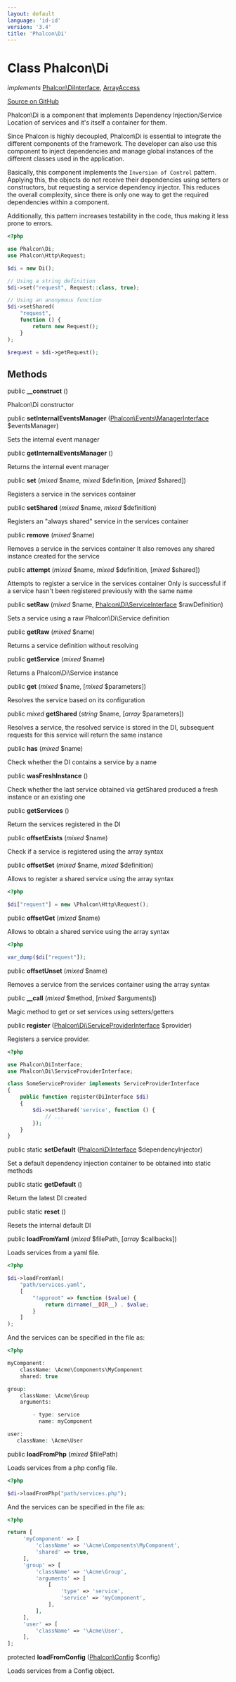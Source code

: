 ```yaml
---
layout: default
language: 'id-id'
version: '3.4'
title: 'Phalcon\Di'
---
```


# Class **Phalcon\Di**

*implements* [Phalcon\DiInterface](/3.4/en/api/Phalcon_DiInterface), [ArrayAccess](http://php.net/manual/en/class.arrayaccess.php)

<a href="https://github.com/phalcon/cphalcon/tree/v3.4.0/phalcon/di.zep" class="btn btn-default btn-sm">Source on GitHub</a>

Phalcon\Di is a component that implements Dependency Injection/Service Location of services and it's itself a container for them.

Since Phalcon is highly decoupled, Phalcon\Di is essential to integrate the different components of the framework. The developer can also use this component to inject dependencies and manage global instances of the different classes used in the application.

Basically, this component implements the `Inversion of Control` pattern. Applying this, the objects do not receive their dependencies using setters or constructors, but requesting a service dependency injector. This reduces the overall complexity, since there is only one way to get the required dependencies within a component.

Additionally, this pattern increases testability in the code, thus making it less prone to errors.

```php
<?php

use Phalcon\Di;
use Phalcon\Http\Request;

$di = new Di();

// Using a string definition
$di->set("request", Request::class, true);

// Using an anonymous function
$di->setShared(
    "request",
    function () {
        return new Request();
    }
);

$request = $di->getRequest();

```

## Methods

public **__construct** ()

Phalcon\Di constructor

public **setInternalEventsManager** ([Phalcon\Events\ManagerInterface](/3.4/en/api/Phalcon_Events_ManagerInterface) $eventsManager)

Sets the internal event manager

public **getInternalEventsManager** ()

Returns the internal event manager

public **set** (*mixed* $name, *mixed* $definition, [*mixed* $shared])

Registers a service in the services container

public **setShared** (*mixed* $name, *mixed* $definition)

Registers an "always shared" service in the services container

public **remove** (*mixed* $name)

Removes a service in the services container It also removes any shared instance created for the service

public **attempt** (*mixed* $name, *mixed* $definition, [*mixed* $shared])

Attempts to register a service in the services container Only is successful if a service hasn't been registered previously with the same name

public **setRaw** (*mixed* $name, [Phalcon\Di\ServiceInterface](/3.4/en/api/Phalcon_Di_ServiceInterface) $rawDefinition)

Sets a service using a raw Phalcon\Di\Service definition

public **getRaw** (*mixed* $name)

Returns a service definition without resolving

public **getService** (*mixed* $name)

Returns a Phalcon\Di\Service instance

public **get** (*mixed* $name, [*mixed* $parameters])

Resolves the service based on its configuration

public *mixed* **getShared** (*string* $name, [*array* $parameters])

Resolves a service, the resolved service is stored in the DI, subsequent requests for this service will return the same instance

public **has** (*mixed* $name)

Check whether the DI contains a service by a name

public **wasFreshInstance** ()

Check whether the last service obtained via getShared produced a fresh instance or an existing one

public **getServices** ()

Return the services registered in the DI

public **offsetExists** (*mixed* $name)

Check if a service is registered using the array syntax

public **offsetSet** (*mixed* $name, *mixed* $definition)

Allows to register a shared service using the array syntax

```php
<?php

$di["request"] = new \Phalcon\Http\Request();

```

public **offsetGet** (*mixed* $name)

Allows to obtain a shared service using the array syntax

```php
<?php

var_dump($di["request"]);

```

public **offsetUnset** (*mixed* $name)

Removes a service from the services container using the array syntax

public **__call** (*mixed* $method, [*mixed* $arguments])

Magic method to get or set services using setters/getters

public **register** ([Phalcon\Di\ServiceProviderInterface](/3.4/en/api/Phalcon_Di_ServiceProviderInterface) $provider)

Registers a service provider.

```php
<?php

use Phalcon\DiInterface;
use Phalcon\Di\ServiceProviderInterface;

class SomeServiceProvider implements ServiceProviderInterface
{
    public function register(DiInterface $di)
    {
        $di->setShared('service', function () {
            // ...
        });
    }
}

```

public static **setDefault** ([Phalcon\DiInterface](/3.4/en/api/Phalcon_DiInterface) $dependencyInjector)

Set a default dependency injection container to be obtained into static methods

public static **getDefault** ()

Return the latest DI created

public static **reset** ()

Resets the internal default DI

public **loadFromYaml** (*mixed* $filePath, [*array* $callbacks])

Loads services from a yaml file.

```php
<?php

$di->loadFromYaml(
    "path/services.yaml",
    [
        "!approot" => function ($value) {
            return dirname(__DIR__) . $value;
        }
    ]
);

```

And the services can be specified in the file as:

```php
<?php

myComponent:
    className: \Acme\Components\MyComponent
    shared: true

group:
    className: \Acme\Group
    arguments:

        - type: service
          name: myComponent

user:
   className: \Acme\User

```

public **loadFromPhp** (*mixed* $filePath)

Loads services from a php config file.

```php
<?php

$di->loadFromPhp("path/services.php");

```

And the services can be specified in the file as:

```php
<?php

return [
     'myComponent' => [
         'className' => '\Acme\Components\MyComponent',
         'shared' => true,
     ],
     'group' => [
         'className' => '\Acme\Group',
         'arguments' => [
             [
                 'type' => 'service',
                 'service' => 'myComponent',
             ],
         ],
     ],
     'user' => [
         'className' => '\Acme\User',
     ],
];

```

protected **loadFromConfig** ([Phalcon\Config](/3.4/en/api/Phalcon_Config) $config)

Loads services from a Config object.